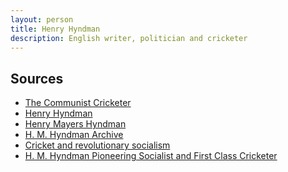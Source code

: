 ```yaml
---
layout: person
title: Henry Hyndman
description: English writer, politician and cricketer
---
```


## Sources

*   [The Communist Cricketer](http://www.sussexcricket.co.uk/blog-article/the-communist-cricketer) <i class="fa fa-file-text-o"></i>
*   [Henry Hyndman](https://en.wikipedia.org/wiki/Henry_Hyndman) <i class="fa fa-wikipedia-w"></i>
*   [Henry Mayers Hyndman](http://cricketarchive.com/Archive/Players/30/30519/30519.html) <i class="fa fa-file-text-o"></i>
*   [H. M. Hyndman Archive](https://www.marxists.org/archive/hyndman/index.htm) <i class="fa fa-file-text-o"></i>
*   [Cricket and revolutionary socialism](http://thesillymidoff.blogspot.com/2009/08/cricket-and-revolutionary-socialism.html) <i class="fa fa-file-text-o"></i>
*   [H. M. Hyndman Pioneering Socialist and First Class Cricketer](http://ourhistory-hayes.blogspot.com/2011/12/h-m-hyndman-pioneering-socialist-and.html) <i class="fa fa-file-text-o"></i>

